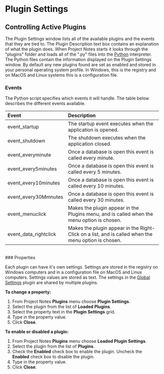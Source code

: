 # Plugin Settings

## Controlling Active Plugins

The Plugin Settings window lists all of the available plugins and the events that they are tied to. The Plugin Description text box contains an explanation of what the plugin does. When Project Notes starts it looks through the "plugins" folder and loads all of the ".py" files into the [Python](<http://www.python.org>) interpreter. The Python files contain the information displayed on the Plugin Settings window. By default any new plugins found are set as enabled and stored in your personal operating system profile. In Windows, this is the registry and on MacOS and Linux systems this is a configuration file.

### Events

The Python script specifies which events it will handle. The table below describes the different events available.

| **Event** | **Description** |
| :--- | :--- |
| event\_startup | The startup event executes when the application is opened. |
| event\_shutdown | The shutdown executes when the application closed. |
| event\_everyminute | Once a database is open this event is called every minute. |
| event\_every5minutes | Once a database is open this event is called every 5 minutes. |
| event\_every10minutes | Once a database is open this event is called every 10 minutes. |
| event\_every30Mmnutes | Once a database is open this event is called every 30 minutes. |
| event\_menuclick | Makes the plugin appear in the Plugins menu, and is called when the menu option is chosen. |
| event\_data\_rightclick | Makes the plugin appear in the Right-Click on a list, and is called when the menu option is chosen. |


<br>
### Properties

Each plugin can have it's own settings. Settings are stored in the registry on Windows computers and in a configuration file on MacOS and Linux computers. Settings values are stored as text. The settings in the [Global Settings](<GlobalSettings.md>) plugin are shared by multiple plugins.

**To change a property:**

1. From Project Notes **Plugins** menu choose **Plugin Settings**.
2. Select the plugin from the list of **Loaded Plugins**.
3. Select the property text in the **Plugin Settings** grid.
4. Type in the property value.
5. Click **Close**.

**To enable or disabled a plugin:**

1. From Project Notes **Plugins** menu choose **Loaded Plugin Settings**.
2. Select the plugin from the list of **Plugins**.
3. Check the **Enabled** check box to enable the plugin. Uncheck the **Enabled** check box to disable the plugin.
4. Type in the property value.
5. Click **Close**.